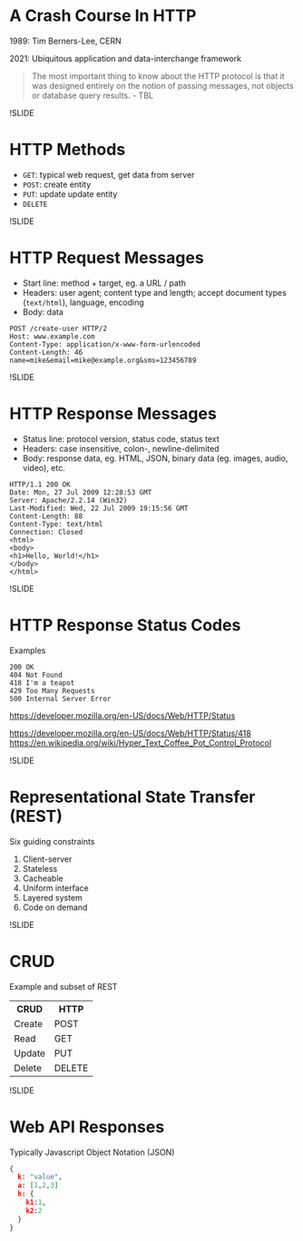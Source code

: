# A Crash Course In HTTP

1989: Tim Berners-Lee, CERN 

2021: Ubiquitous application and data-interchange framework

> The most important thing to know about the HTTP protocol is that it was designed entirely on the notion of passing messages, not objects or database query results. - TBL

!SLIDE

# HTTP Methods

- `GET`: typical web request, get data from server
- `POST`: create entity
- `PUT`: update update entity
- `DELETE`

!SLIDE

# HTTP Request Messages

- Start line: method + target, eg. a URL / path
- Headers: user agent; content type and length; accept document types (`text/html`), language, encoding
- Body: data

```
POST /create-user HTTP/2
Host: www.example.com
Content-Type: application/x-www-form-urlencoded
Content-Length: 46
name=mike&email=mike@example.org&sms=123456789
```

!SLIDE

# HTTP Response Messages

- Status line: protocol version, status code, status text
- Headers: case insensitive, colon-, newline-delimited
- Body: response data, eg. HTML, JSON, binary data (eg. images, audio, video), etc.

```
HTTP/1.1 200 OK
Date: Mon, 27 Jul 2009 12:28:53 GMT
Server: Apache/2.2.14 (Win32)
Last-Modified: Wed, 22 Jul 2009 19:15:56 GMT
Content-Length: 88
Content-Type: text/html
Connection: Closed
<html>
<body>
<h1>Hello, World!</h1>
</body>
</html>
```

!SLIDE

# HTTP Response Status Codes

Examples

```plaintext
200 OK
404 Not Found
418 I'm a teapot
429 Too Many Requests
500 Internal Server Error
```

https://developer.mozilla.org/en-US/docs/Web/HTTP/Status

https://developer.mozilla.org/en-US/docs/Web/HTTP/Status/418
https://en.wikipedia.org/wiki/Hyper_Text_Coffee_Pot_Control_Protocol

!SLIDE

# Representational State Transfer (REST)

Six guiding constraints

1. Client-server
2. Stateless
3. Cacheable
4. Uniform interface
5. Layered system
6. Code on demand

!SLIDE

# CRUD

Example and subset of REST

<table>
<tr><th>
CRUD
</th>
<th>
HTTP
</th></tr>

<tr><td>
Create
</td><td>
POST
</td></tr>

<tr><td>
Read
</td><td>
GET
</td></tr>

<tr><td>
Update
</td><td>
PUT
</td></tr>

<tr><td>
Delete
</td><td>
DELETE
</td></tr>

</table>

!SLIDE

# Web API Responses

Typically Javascript Object Notation (JSON)

```json
{
  k: "value",
  a: [1,2,3]
  h: {
    k1:1,
    k2:2
  }
}
```
